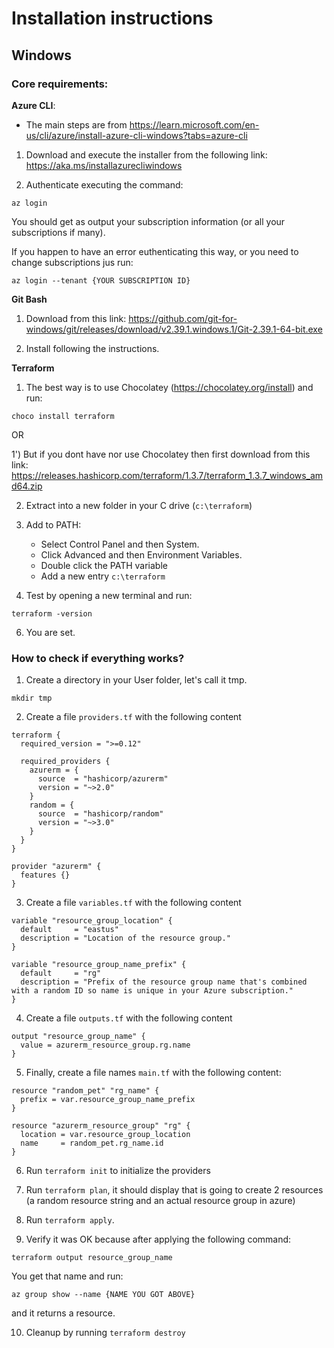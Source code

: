 # Installation instructions

## Windows

### Core requirements:

**Azure CLI**:

- The main steps are from https://learn.microsoft.com/en-us/cli/azure/install-azure-cli-windows?tabs=azure-cli

1) Download and execute the installer from the following link: https://aka.ms/installazurecliwindows

2) Authenticate executing the command:

`az login`

You should get as output your subscription information (or all your subscriptions if many).

If you happen to have an error euthenticating this way, or you need to change subscriptions jus run:

`az login --tenant {YOUR SUBSCRIPTION ID}`

**Git Bash**

1) Download from this link: https://github.com/git-for-windows/git/releases/download/v2.39.1.windows.1/Git-2.39.1-64-bit.exe

2) Install following the instructions.

**Terraform**


1) The best way is to use Chocolatey (https://chocolatey.org/install) and run:

`choco install terraform`

OR

1') But if you dont have nor use Chocolatey then first download from this link: https://releases.hashicorp.com/terraform/1.3.7/terraform_1.3.7_windows_amd64.zip

2) Extract into a new folder in your C drive (`c:\terraform`)

3) Add to PATH:

    - Select Control Panel and then System.
    - Click Advanced and then Environment Variables.
    - Double click the PATH variable
    - Add a new entry `c:\terraform`

4) Test by opening a new terminal and run:

`terraform -version`

6) You are set.

### How to check if everything works?

1) Create a directory in your User folder, let's call it tmp.

`mkdir tmp`

2) Create a file `providers.tf` with the following content

```
terraform {
  required_version = ">=0.12"

  required_providers {
    azurerm = {
      source  = "hashicorp/azurerm"
      version = "~>2.0"
    }
    random = {
      source  = "hashicorp/random"
      version = "~>3.0"
    }
  }
}

provider "azurerm" {
  features {}
}
```

3) Create a file `variables.tf` with the following content

```
variable "resource_group_location" {
  default     = "eastus"
  description = "Location of the resource group."
}

variable "resource_group_name_prefix" {
  default     = "rg"
  description = "Prefix of the resource group name that's combined with a random ID so name is unique in your Azure subscription."
}
```

4) Create a file `outputs.tf` with the following content

```
output "resource_group_name" {
  value = azurerm_resource_group.rg.name
}
```

5) Finally, create a file names `main.tf` with the following content:

```
resource "random_pet" "rg_name" {
  prefix = var.resource_group_name_prefix
}

resource "azurerm_resource_group" "rg" {
  location = var.resource_group_location
  name     = random_pet.rg_name.id
}
```

6) Run `terraform init` to initialize the providers

7) Run `terraform plan`, it should display that is going to create 2 resources (a random resource string and an actual resource group in azure)

8) Run `terraform apply`.

9) Verify it was OK because after applying the following command:

`terraform output resource_group_name`

You get that name and run:

`az group show --name {NAME YOU GOT ABOVE}`

and it returns a resource.

10) Cleanup by running `terraform destroy`

